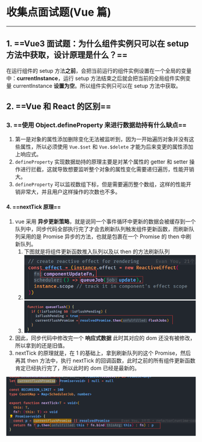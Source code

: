 # 收集点面试题(Vue 篇)

---

## 1. ==Vue3 面试题：为什么组件实例只可以在 setup 方法中获取，设计原理是什么？==

在运行组件的 setup 方法**之前**，会把当前运行的组件实例设置在一个全局的变量中：**currentInstance**，运行 setup 方法结束之后就会把当前的全局组件实例变量 currentInstance **设置为空**。所以组件实例只可以在 setup 方法中获取。

## 2. ==Vue 和 React 的区别==

### 3. ==使用 Object.defineProperty 来进行数据劫持有什么缺点==

1. 第一是对象的属性添加删除变化无法被监听到，因为一开始遍历对象并没有这些属性，所以必须使用 `Vue.$set` 和 `Vue.$delete` 才能为后来变更的属性添加上响应式。
2. `defineProperty` 实现数据劫持的原理主要是对某个属性的 getter 和 setter 操作进行拦截，这就导致想要监听整个对象的属性变化需要递归遍历，性能开销大。
3. `defineProperty` 可以监视数组下标，但是需要遍历整个数组，这样的性能开销非常大，并且用户这样操作的次数也不多。

#### 4. ==nextTick 原理==

1. vue 采用 **异步更新策略**，就是说同一个事件循环中更新的数据会被缓存到一个队列中，同步代码全部执行完了才会去刷新队列触发组件更新函数，而刷新队列采用的是 Promise 异步的方法，也就是包裹在一个 Promise 的 then 中刷新队列。
    1. 下图就是将组件更新函数推入队列以及以 then 的方法刷新队列
    2. ![image-20230324134158255](./Vue.assets/image-20230324134158255.png)
    3. ![image-20230324134251165](./Vue.assets/image-20230324134251165.png)
2. 因此，同步代码中修改完一个 **响应式数据** 此时其对应的 dom 还没有被修改，所以拿到的还是旧值。
3. nextTick 的原理就是，在 1 的基础上，拿到刷新队列的这个 Promise，然后再其 then 方法中，执行 nextTick 的回调函数，此时之前的所有组件更新函数肯定已经执行完了，所以此时的 dom 已经是最新的。

![image-20230324134429326](./Vue.assets/image-20230324134429326.png)
